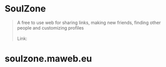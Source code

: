# SoulZone
> A free to use web for sharing links, making new friends, finding other people and customizing profiles
<br><br>Link:
# **soulzone.maweb.eu**
